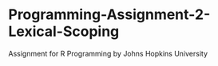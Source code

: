 # Programming-Assignment-2-Lexical-Scoping
Assignment for R Programming by Johns Hopkins University
